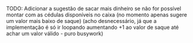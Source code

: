 TODO:
Adicionar a sugestão de sacar mais dinheiro se não for possível montar com as cédulas disponíveis no caixa (no momento apenas sugere um valor mais baixo de saque)
(acho desnecessário, já que a implementação é só ir loopando aumentando +1 ao valor de saque até achar um valor válido - puro busywork)
